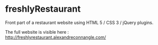 # freshlyRestaurant

Front part of a restaurant website using HTML 5 / CSS 3 / jQuery plugins.

The full website is visible here : http://freshlyrestaurant.alexandreconnangle.com/
